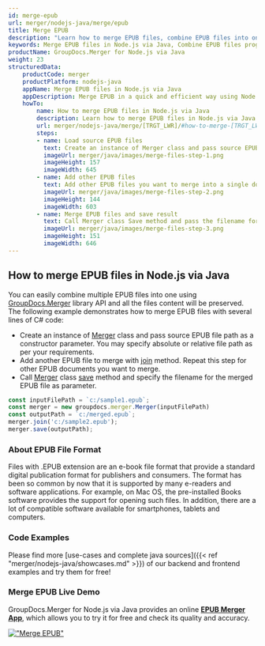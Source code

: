 ```yaml
---
id: merge-epub
url: merger/nodejs-java/merge/epub
title: Merge EPUB
description: "Learn how to merge EPUB files, combine EPUB files into one file programmatically in Node.js via Java language using GroupDocs.Merger for Node.js via Java library."
keywords: Merge EPUB files in Node.js via Java, Combine EPUB files programmatically
productName: GroupDocs.Merger for Node.js via Java
weight: 23
structuredData:
    productCode: merger
    productPlatform: nodejs-java
    appName: Merge EPUB files in Node.js via Java
    appDescription: Merge EPUB in a quick and efficient way using Node.js via Java language and GroupDocs.Merger for Node.js via Java API, without the use of any third-party software like Microsoft or Open Office.
    howTo:
        name: How to merge EPUB files in Node.js via Java 
        description: Learn how to merge EPUB files in Node.js via Java language and GroupDocs.Merger for Node.js via Java API, without the use of any third-party software like Microsoft or Open Office.
        url: merger/nodejs-java/merge/[TRGT_LWR]/#how-to-merge-[TRGT_LWR]-files-in-nodejs-java
        steps:
        - name: Load source EPUB files 
          text: Create an instance of Merger class and pass source EPUB file path as a constructor parameter. You may specify absolute or relative file path as per your requirements. 
          imageUrl: merger/java/images/merge-files-step-1.png
          imageHeight: 157
          imageWidth: 645
        - name: Add other EPUB files
          text: Add other EPUB files you want to merge into a single document with Join method of Merger class.
          imageUrl: merger/java/images/merge-files-step-2.png
          imageHeight: 144
          imageWidth: 603
        - name: Merge EPUB files and save result 
          text: Call Merger class Save method and pass the filename for the resultant EPUB file as parameter.
          imageUrl: merger/java/images/merge-files-step-3.png
          imageHeight: 151
          imageWidth: 646
---
```


## How to merge EPUB files in Node.js via Java

You can easily combine multiple EPUB files into one using [GroupDocs.Merger](https://products.groupdocs.com/merger/nodejs-java) library API and all the files content will be preserved.
The following example demonstrates how to merge EPUB files with several lines of C# code:

* Create an instance of [Merger](https://reference.groupdocs.com/merger/java/com.groupdocs.merger/Merger) class and pass source EPUB file path as a constructor parameter. You may specify absolute or relative file path as per your requirements.
* Add another EPUB file to merge with [join](https://reference.groupdocs.com/merger/java/com.groupdocs.merger/Merger#join(java.io.InputStream)) method. Repeat this step for other EPUB documents you want to merge.
* Call [Merger](https://reference.groupdocs.com/merger/java/com.groupdocs.merger/Merger) class [save](https://reference.groupdocs.com/merger/java/com.groupdocs.merger/Merger#save(java.io.OutputStream)) method and specify the filename for the merged EPUB file as parameter.

```js
const inputFilePath = `c:/sample1.epub`;
const merger = new groupdocs.merger.Merger(inputFilePath)
const outputPath = `c:/merged.epub`;
merger.join('c:/sample2.epub');
merger.save(outputPath);
```

### About EPUB File Format 

Files with .EPUB extension are an e-book file format that provide a standard digital publication format for publishers and consumers. The format has been so common by now that it is supported by many e-readers and software applications. For example, on Mac OS, the pre-installed Books software provides the support for opening such files. In addition, there are a lot of compatible software available for smartphones, tablets and computers.

### Code Examples

Please find more [use-cases and complete java sources]({{< ref "merger/nodejs-java/showcases.md" >}}) of our backend and frontend examples and try them for free!

### Merge EPUB Live Demo 

GroupDocs.Merger for Node.js via Java provides an online [**EPUB Merger App**](https://products.groupdocs.app/merger/epub), which allows you to try it for free and check its quality and accuracy.

[!["Merge EPUB"](/merger/java/images/merge/merge-epub.png)](https://products.groupdocs.app/merger/epub)
